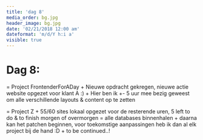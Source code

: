 ```yaml
---
title: 'dag 8'
media_order: bg.jpg
header_image: bg.jpg
date: '02/21/2018 12:00 am'
dateformat: 'm/d/Y h:i a'
visible: true
---
```


# Dag 8:

= Project FrontenderForADay
    + Nieuwe opdracht gekregen, nieuwe actie website opgezet voor klant A :)
    + Hier ben ik +- 5 uur mee bezig geweest om alle verschillende layouts & content op te zetten

= Project Z
    + 55/60 sites lokaal opgezet voor de resterende uren, 5 left to do & to finish morgen of overmorgen = alle databases binnenhalen
    + daarna kan het patchen beginnen, voor toekomstige aanpassingen heb ik dan al elk project bij de hand :D
    + to be continued..!
